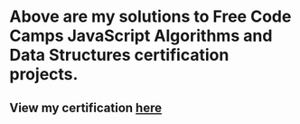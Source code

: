 # Above are my solutions to Free Code Camps JavaScript Algorithms and Data Structures certification projects.

## View my certification [here](https://www.freecodecamp.org/certification/fccd7ce6432-32c6-400d-9d56-3d476fe9fe1c/javascript-algorithms-and-data-structures)
